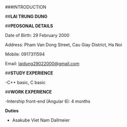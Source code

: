###INTRODUCTION

##**LAI TRUNG DUNG**

##**PEOSONAL DETAILS**

Date of Birth: 29 February 2000

Address: Pham Van Dong Street, Cau Giay District, Ha Noi

Mobile: 0917311594

Email: laidung29022000@gmail.com

##**STUDY EXPERIENCE**

-C++ basic, C basic

##**WORK EXPERIENCE**

-Intership front-end (Angular 6): 4 months

**Duties**
- Asakube Viet Nam Dallmeier





